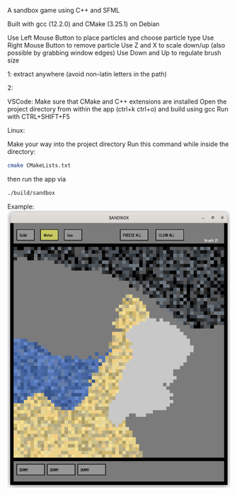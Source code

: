 A sandbox game using C++ and SFML

Built with gcc (12.2.0) and CMake (3.25.1) on Debian 

Use Left Mouse Button to place particles and choose particle type
Use Right Mouse Button to remove particle
Use    Z and X to scale down/up (also possible by grabbing window edges)
Use Down and Up to regulate brush size

1: extract anywhere (avoid non-latin letters in the path)

2:

VSCode:
Make sure that CMake and C++ extensions are installed
Open the project directory from within the app (ctrl+k ctrl+o) and build using gcc 
Run with CTRL+SHIFT+F5

Linux:

Make your way into the project directory
Run this command while inside the directory:

```sh
cmake CMakeLists.txt
```

then run the app via 
```sh
./build/sandbox
```

Example:
![alt text](example.png)
